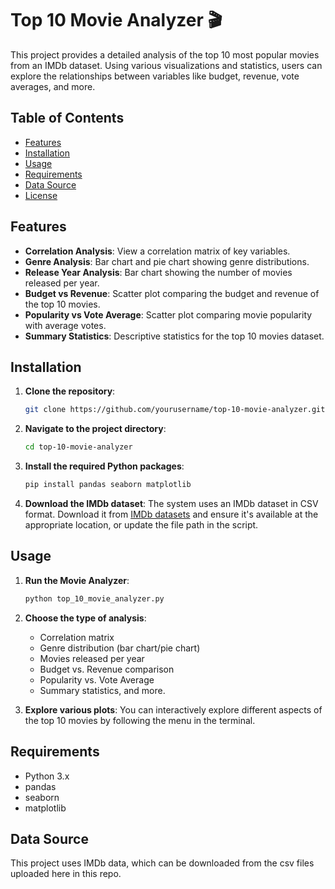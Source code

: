 
# Top 10 Movie Analyzer 🎬

This project provides a detailed analysis of the top 10 most popular movies from an IMDb dataset. Using various visualizations and statistics, users can explore the relationships between variables like budget, revenue, vote averages, and more.

## Table of Contents
- [Features](#features)
- [Installation](#installation)
- [Usage](#usage)
- [Requirements](#requirements)
- [Data Source](#data-source)
- [License](#license)

## Features
- **Correlation Analysis**: View a correlation matrix of key variables.
- **Genre Analysis**: Bar chart and pie chart showing genre distributions.
- **Release Year Analysis**: Bar chart showing the number of movies released per year.
- **Budget vs Revenue**: Scatter plot comparing the budget and revenue of the top 10 movies.
- **Popularity vs Vote Average**: Scatter plot comparing movie popularity with average votes.
- **Summary Statistics**: Descriptive statistics for the top 10 movies dataset.

## Installation

1. **Clone the repository**:
   ```bash
   git clone https://github.com/yourusername/top-10-movie-analyzer.git
   ```

2. **Navigate to the project directory**:
   ```bash
   cd top-10-movie-analyzer
   ```

3. **Install the required Python packages**:
   ```bash
   pip install pandas seaborn matplotlib
   ```

4. **Download the IMDb dataset**:
   The system uses an IMDb dataset in CSV format. Download it from [IMDb datasets](https://www.imdb.com/interfaces/) and ensure it's available at the appropriate location, or update the file path in the script.

## Usage

1. **Run the Movie Analyzer**:
   ```bash
   python top_10_movie_analyzer.py
   ```

2. **Choose the type of analysis**:
   - Correlation matrix
   - Genre distribution (bar chart/pie chart)
   - Movies released per year
   - Budget vs. Revenue comparison
   - Popularity vs. Vote Average
   - Summary statistics, and more.

3. **Explore various plots**:
   You can interactively explore different aspects of the top 10 movies by following the menu in the terminal.

## Requirements
- Python 3.x
- pandas
- seaborn
- matplotlib

## Data Source
This project uses IMDb data, which can be downloaded from the csv files uploaded here in this repo.
